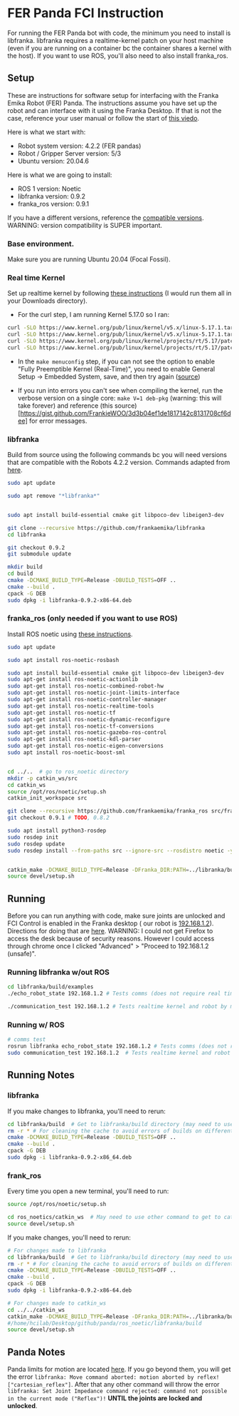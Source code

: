 # FER Panda FCI Instruction 
For running the FER Panda bot with code, the minimum you need to install is libfranka. libfranka requires a realtime-kernel patch on your host machine (even if you are running on a container bc the container shares a kernel with the host). If you want to use ROS, you'll also need to also install franka_ros.

## Setup
These are instructions for software setup for interfacing with the Franka Emika Robot (FER) Panda. The instructions assume you have set up the robot and can interface with it using the Franka Desktop. If that is not the case, reference your user manual or follow the start of [this viedo](https://youtu.be/91wFDNHVXI4?si=_RWVrXJ0wC-qe6NI).

Here is what we start with:
* Robot system version: 4.2.2 (FER pandas)
* Robot / Gripper Server version: 5/3
* Ubuntu version: 20.04.6


Here is what we are going to install:
* ROS 1 version: Noetic
* libfranka version: 0.9.2
* franka_ros version: 0.9.1

If you have a different versions, reference the [compatible versions](https://frankaemika.github.io/docs/compatibility.html). WARNING: version compatibility is SUPER important.



### Base environment.
Make sure you are running Ubuntu 20.04 (Focal Fossil).


### Real time Kernel
Set up realtime kernel by following [these instructions](https://frankaemika.github.io/docs/installation_linux.html#setting-up-the-real-time-kernel) (I would run them all in your Downloads directory).
* For the curl step, I am running Kernel 5.17.0 so I ran:
```bash
curl -SLO https://www.kernel.org/pub/linux/kernel/v5.x/linux-5.17.1.tar.xz
curl -SLO https://www.kernel.org/pub/linux/kernel/v5.x/linux-5.17.1.tar.sign
curl -SLO https://www.kernel.org/pub/linux/kernel/projects/rt/5.17/patch-5.17.1-rt17.patch.xz
curl -SLO https://www.kernel.org/pub/linux/kernel/projects/rt/5.17/patch-5.17.1-rt17.patch.sign
```

* In the `make menuconfig` step, if you can not see the option to enable  "Fully Preemptible Kernel (Real-Time)", you need to enable General Setup -> Embedded System, save, and then try again ([source](https://unix.stackexchange.com/questions/582075/trouble-selecting-fully-preemptible-kernel-real-time-when-configuring-compil))

* If you run into errors you can't see when compiling the kernel, run the verbose version on a single core: `make V=1 deb-pkg` (warning: this will take forever) and reference (this source)[https://gist.github.com/FrankieWOO/3d3b04ef1de1817142c8131708cf6dee] for error messages.

###  libfranka 
Build from source using the following commands bc you will need versions that are compatible with the Robots 4.2.2 version. Commands adapted from [here](https://frankaemika.github.io/docs/installation_linux.html).

```bash
sudo apt update

sudo apt remove "*libfranka*"


sudo apt install build-essential cmake git libpoco-dev libeigen3-dev

git clone --recursive https://github.com/frankaemika/libfranka 
cd libfranka

git checkout 0.9.2
git submodule update

mkdir build
cd build
cmake -DCMAKE_BUILD_TYPE=Release -DBUILD_TESTS=OFF ..
cmake --build .
cpack -G DEB
sudo dpkg -i libfranka-0.9.2-x86-64.deb

```


###  franka_ros (only needed if you want to use ROS)
Install ROS noetic using [these instructions](https://wiki.ros.org/noetic/Installation/Ubuntu).

```bash
sudo apt update

sudo apt install ros-noetic-rosbash

sudo apt install build-essential cmake git libpoco-dev libeigen3-dev
sudo apt-get install ros-noetic-actionlib
sudo apt-get install ros-noetic-combined-robot-hw
sudo apt-get install ros-noetic-joint-limits-interface
sudo apt-get install ros-noetic-controller-manager
sudo apt-get install ros-noetic-realtime-tools
sudo apt-get install ros-noetic-tf
sudo apt-get install ros-noetic-dynamic-reconfigure
sudo apt-get install ros-noetic-tf-conversions
sudo apt-get install ros-noetic-gazebo-ros-control
sudo apt-get install ros-noetic-kdl-parser
sudo apt-get install ros-noetic-eigen-conversions
sudo apt install ros-noetic-boost-sml


cd ../..  # go to ros_noetic directory
mkdir -p catkin_ws/src
cd catkin_ws
source /opt/ros/noetic/setup.sh
catkin_init_workspace src

git clone --recursive https://github.com/frankaemika/franka_ros src/franka_ros
git checkout 0.9.1 # TODO, 0.8.2

sudo apt install python3-rosdep
sudo rosdep init 
sudo rosdep update
sudo rosdep install --from-paths src --ignore-src --rosdistro noetic -y --skip-keys libfranka


catkin_make -DCMAKE_BUILD_TYPE=Release -DFranka_DIR:PATH=../libranka/build  # Make sure you're in catkin_ws directory
source devel/setup.sh

```

## Running
Before you can run anything with code, make sure joints are unlocked and FCI Control is enabled in the Franka desktop ( our robot is [192.168.1.2](https://192.168.1.2/desk/)). Directions for doing that are [here](https://youtu.be/91wFDNHVXI4?si=4-ZArdrxOMAiCc5H&t=484). WARNING: I could not get Firefox to access the desk because of security reasons. However I could access through chrome once I clicked "Advanced" > "Proceed to 192.168.1.2 (unsafe)".

### Running libfranka w/out ROS

```bash
cd libfranka/build/examples
./echo_robot_state 192.168.1.2 # Tests comms (does not require real time kernel)

./communication_test 192.168.1.2 # Tests realtime kernel and robot by moving bot
```

### Running w/ ROS

```bash
# comms test
rosrun libfranka echo_robot_state 192.168.1.2 # Tests comms (does not require real time kernel) 
sudo communication_test 192.168.1.2  # Tests realtime kernel and robot by moving bot
```

## Running Notes
### libfranka 
If you make changes to libfranka, you'll need to rerun:

``` bash
cd libfranka/build  # Get to libfranka/build directory (may need to use different command)
rm -r * # For cleaning the cache to avoid errors of builds on different machines
cmake -DCMAKE_BUILD_TYPE=Release -DBUILD_TESTS=OFF .. 
cmake --build .
cpack -G DEB
sudo dpkg -i libfranka-0.9.2-x86_64.deb
```

### frank_ros
Every time you open a new terminal, you'll need to run:
```bash
source /opt/ros/noetic/setup.sh

cd ros_noetics/catkin_ws  # May need to use other command to get to catkin_ws
source devel/setup.sh
```

If you make changes, you'll need to rerun:

``` bash
# For changes made to libfranka
cd libfranka/build  # Get to libfranka/build directory (may need to use different command)
rm -r * # For cleaning the cache to avoid errors of builds on different machines
cmake -DCMAKE_BUILD_TYPE=Release -DBUILD_TESTS=OFF .. 
cmake --build .
cpack -G DEB
sudo dpkg -i libfranka-0.9.2-x86-64.deb

# For changes made to catkin_ws
cd ../../catkin_ws
catkin_make -DCMAKE_BUILD_TYPE=Release -DFranka_DIR:PATH=../libranka/build/libfranka # Make sure you're in catkin_ws directory
#/home/hcilab/Desktop/github/panda/ros_noetic/libfranka/build
source devel/setup.sh
```


## Panda Notes
Panda limits for motion are located [here](https://frankaemika.github.io/docs/control_parameters.html#limits-for-panda).
If you go beyond them, you will get the error `libfranka: Move command aborted: motion aborted by reflex! ["cartesian_reflex"]`.
After that any other command will throw the error `libfranka: Set Joint Impedance command rejected: command not possible in the current mode ("Reflex")!` **UNTIL  the joints are locked and unlocked**.

